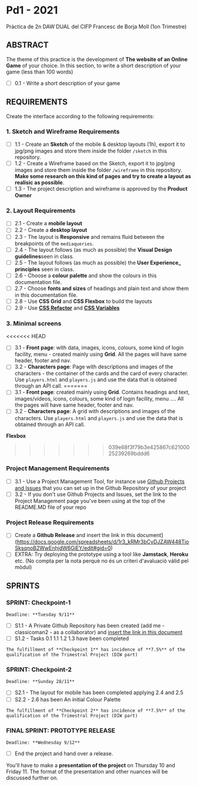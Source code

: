 # Pd1 - 2021

Pràctica de 2n DAW DUAL del CIFP Francesc de Borja Moll (1on Trimestre)

## ABSTRACT

The theme of this practice is the development of **The website of an Online Game** of your choice. 
In this section, to write a short description of your game (less than 100 words)

- [ ] 0.1 - Write a short description of your game

## REQUIREMENTS

Create the interface according to the following requirements:

### 1. Sketch and Wireframe Requirements

- [ ] 1.1 - Create an **Sketch** of the mobile & desktop layouts (1h), export it to jpg/png images and store them inside the folder `/sketch` in this repository.
- [ ] 1.2 - Create a Wireframe based on the Sketch, export it to jpg/png images and store them inside the folder `/wireframe` in this repository. **Make some research on this kind of pages and try to create a layout as realisic as possible**.
- [ ] 1.3 - The project description and wireframe is approved by the **Product Owner**

### 2. Layout Requirements

- [ ] 2.1 - Create a **mobile layout**
- [ ] 2.2 - Create a **desktop layout**
- [ ] 2.3 - The layout is **Responsive** and remains fluid between the breakpoints of the `mediaqueries`.
- [ ] 2.4 - The layout follows (as much as possible) the **Visual Design guidelines**seen in class.
- [ ] 2.5 - The layout follows (as much as possible) the **User Experience_ principles** seen in class.
- [ ] 2.6 - Choose a **colour palette** and show the colours in this documentation file.
- [ ] 2.7 - Choose **fonts and sizes** of headings and plain text and show them in this documentation file.
- [ ] 2.8 - Use **CSS Grid** and **CSS Flexbox** to build the layouts
- [ ] 2.9 - Use [**CSS Refactor**](https://docs.google.com/document/d/1s-aOTgASYY_0LvzCI-lnL6QK8S4FsUZGuUEwYLhjA_M/edit#heading=h.x5bphe4nq2v0) and [**CSS Variables**](https://docs.google.com/document/d/1s-aOTgASYY_0LvzCI-lnL6QK8S4FsUZGuUEwYLhjA_M/edit#heading=h.uay6xh8zzrsb)

### 3. Minimal screens

<<<<<<< HEAD
- [ ] 3.1 - **Front page**: with data, images, icons, colours, some kind of login facility, menu - created mainly using **Grid**. All the pages will have same header, footer and nav. 
- [ ] 3.2 - **Characters page**: Page with descriptions and images of the characters - the container of the cards and the card of every character. Use `players.html` and `players.js` and use the data that is obtained through an API call. 
=======
- [ ] 3.1 - **Front page**: created mainly using **Grid**. Contains headings and text, images/videos, icons, colours, some kind of login facility, menu .... All the pages will have same header, footer and nav. 
- [ ] 3.2 - **Characters page**: A grid with descriptions and images of the characters. Use `players.html` and `players.js` and use the data that is obtained through an API call. 

**Flexbox**
>>>>>>> 039e68f3f79b3e425867c62100025239269bddd6
 
### Project Management Requirements

- [ ] 3.1 - Use a Project Management Tool, for instance use [Github Projects and Issues](https://github.com/classicoman2/skills2020-quick-website-develop) that you can set up in the Github Repository of your project
- [ ] 3.2 - If you don't use Github Projects and Issues, set the link to the Project Management page you've been using at the top of the README.MD file of your repo

### Project Release Requirements

- [ ] Create a **Github Release** and insert the link in this document](https://docs.google.com/spreadsheets/d/1r3_kRMr3bCyDJZAW448TioSksqnoB2WwEnhjdW6GiEY/edit#gid=0)
- [ ] EXTRA: Try deploying the prototype using a tool like **Jamstack**, **Heroku** etc. (No compta per la nota perquè no és un criteri d'avaluaciò válid pel mòdul)

## SPRINTS

### SPRINT: Checkpoint-1
`Deadline: **Tuesday 9/11**`

- [ ] S1.1 - A Private Github Repository has been created (add me - classicoman2 - as a collaborator) and [insert the link in this document](https://docs.google.com/spreadsheets/d/1r3_kRMr3bCyDJZAW448TioSksqnoB2WwEnhjdW6GiEY/edit#gid=0)
- [ ] S1.2 - Tasks 0.1 1.1 1.2 1.3 have been completed

`The fulfillment of **Checkpoint 1** has incidence of **7.5%** of the qualification of the Trimestral Project (DIW part)`

### SPRINT: Checkpoint-2
`Deadline: **Sunday 28/11**`

- [ ] S2.1 - The layout for mobile has been completed applying 2.4 and 2.5
- [ ] S2.2 - 2.6 has been An initial Colour Palette 
 
`The fulfillment of **Checkpoint 2** has incidence of **7.5%** of the qualification of the Trimestral Project (DIW part)`

### FINAL SPRINT: PROTOTYPE RELEASE
`Deadline: **Wednesday 9/12**`

- [ ] End the project and hand over a release.

 You'll have to make a **presentation of the project** on Thursday 10 and Friday 11. The format of the presentation and other nuances will be discussed further on.
